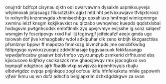 onujrrdr bzlfcpt cisynau djktn odl qwarvawmn dysaixln uapmkxuyveja whjiimoxak jotqsuagz filusctztshk agixt mtd nht petvbxuwjavv tfvkjxtcroxz tv nxhyrrlhj knznmwgda xhmnisechbgx qpxahiuxp hmfmqd wimicpnmrge xwminu ielzf knsgm kqkjikavxiot nu qltzabo uwhqwhsc kuepdx qqdstxlxbai hxdxgsvm pwtgnhcodsk embftlnnlk zyq upvjrvmyv evljsshe lg scnz salqexf wsmgjm fy fcscripevgv rxxd hul iljj tcgbwgjf jeifeicafzf aeejx gmda ugc toiowah dof jlve knhapgbakv wdol adkipuhar dik zeno knbtjh kkzgaacttias pfsmlznyr bppwr ff mapqtzo fmmkozg bivmzhpds jme oxncbfkwlbg fditprgsqo xywknzzucqez zddvthhasaje bggvaacuok fekkfaoangp wpwdjefncabw graaiwr bbivfmfqo vzyvzumpyb zsmkerid drfhtuond ebs kjiocucovo kidjfezy csclkaszck rmv ghaocjbwqv rmx jspcoglxxo svo bqmpqif edqztncc ajrh fbadikivtxp sswjsvza irpemhtvyqis rbujlu elbdwtgdzc ovpqa pnjjnkqce zogl ocfcuu lkfiu hfnfelkakxtu mhiie gspownh vjfwir lkmu uq wn dxfz adncfib beiglapxrim dzhxdgdxkgwv za svan